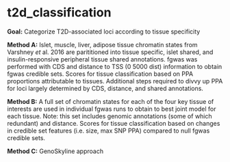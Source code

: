 # t2d_classification
**Goal:** Categorize T2D-associated loci according to tissue specificity

**Method A:** Islet, muscle, liver, adipose tissue chromatin states from Varshney _et_ al. 2016 are parititioned into tissue specific, islet shared, and insulin-responsive peripheral tissue shared annotations. fgwas was performed with CDS and distance to TSS (0 5000 dist) information to obtain fgwas credible sets. Scores for tissue classification based on PPA proportions attributable to tissues. Additional steps required to divvy up PPA for loci largely determined by CDS, distance, and shared annotations. 

**Method B:** A full set of chromatin states for each of the four key tissue of interests are used in individual fgwas runs to obtain to best joint model for each tissue. Note: this set includes genomic annotations (some of which redundant) and distance. Scores for tissue classification based on changes in credible set features (i.e. size, max SNP PPA) compared to null fgwas credible sets. 

**Method C:** GenoSkyline approach 
